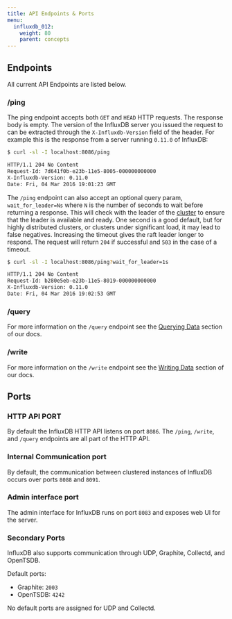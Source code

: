 ```yaml
---
title: API Endpoints & Ports
menu:
  influxdb_012:
    weight: 80
    parent: concepts
---
```


## Endpoints

All current API Endpoints are listed below.

### /ping

The ping endpoint accepts both `GET` and `HEAD` HTTP requests.
The response body is empty.
The version of the InfluxDB server you issued the request to can be extracted through the `X-Influxdb-Version` field of the header.
For example this is the response from a server running `0.11.0` of InfluxDB:

```bash
$ curl -sl -I localhost:8086/ping

HTTP/1.1 204 No Content
Request-Id: 7d641f0b-e23b-11e5-8005-000000000000
X-Influxdb-Version: 0.11.0
Date: Fri, 04 Mar 2016 19:01:23 GMT
```

The `/ping` endpoint can also accept an optional query param, `wait_for_leader=Ns` where `N` is the number of seconds to wait before returning a response.
This will check with the leader of the [cluster](/influxdb/v0.12/concepts/glossary/#cluster) to ensure that the leader is available and ready.
One second is a good default, but for highly distributed clusters, or clusters under significant load, it may lead to false negatives.
Increasing the timeout gives the raft leader longer to respond.
The request will return `204` if successful and `503` in the case of a timeout.

```bash
$ curl -sl -I localhost:8086/ping?wait_for_leader=1s

HTTP/1.1 204 No Content
Request-Id: b280e5eb-e23b-11e5-8019-000000000000
X-Influxdb-Version: 0.11.0
Date: Fri, 04 Mar 2016 19:02:53 GMT
```

### /query
For more information on the `/query` endpoint see the [Querying Data](/influxdb/v0.12/guides/querying_data/) section of our docs.

### /write
For more information on the `/write` endpoint see the [Writing Data](/influxdb/v0.12/guides/writing_data/) section of our docs.

## Ports

### HTTP API PORT

By default the InfluxDB HTTP API listens on port `8086`.
The `/ping`, `/write`, and `/query` endpoints are all part of the HTTP API.

### Internal Communication port

By default, the communication between clustered instances of InfluxDB occurs over ports `8088` and `8091`.

### Admin interface port

The admin interface for InfluxDB runs on port `8083` and exposes web UI for the server.

### Secondary Ports

InfluxDB also supports communication through UDP, Graphite, Collectd, and OpenTSDB.

Default ports:

* Graphite: `2003`
* OpenTSDB: `4242`

No default ports are assigned for UDP and Collectd.
